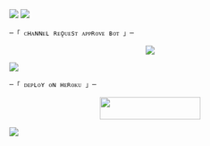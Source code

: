 
 
<img src="https://user-images.githubusercontent.com/73097560/115834477-dbab4500-a447-11eb-908a-139a6edaec5c.gif"> 
 <img src="https://readme-typing-svg.herokuapp.com?color=00FF00&width=420&lines=🦑+🄲🄷🄰🄽🄽🄴🄻+🅁🄴🅀🅄🄴🅂🅃+🄰🄿🄿🅁🄾🅅🄴+🄱🄾🅃+🅁🄴🄿🄾+🦑">


    ─「 ᴄʜᴀɴɴᴇʟ ʀᴇǫᴜᴇsᴛ ᴀᴘᴘʀᴏᴠᴇ ʙᴏᴛ 」─
</h3>


</h2>
<p align="center">
  <img src="https://graph.org/file/a2a25a5059be1edf981b8.jpg">
</p>

 <img src="https://readme-typing-svg.herokuapp.com?color=FF00FF&width=420&lines=🐙+🄳🄴🄿🄻🄾🅈+🄾🄽+🄷🄴🅁🄾🄺🅄+🄽🄾🅆+🐙">


    ─「 ᴅᴇᴩʟᴏʏ ᴏɴ ʜᴇʀᴏᴋᴜ 」─
</h3>

<p align="center"><a href="https://dashboard.heroku.com/new?template=https://github.com/tinaarobot/CHANNEL_REQ_APPROVE"> <img src="https://img.shields.io/badge/Deploy%20On%20Heroku-008080?style=for-the-badge&logo=heroku" width="180" height="40"/></a></p>


 <img src="https://readme-typing-svg.herokuapp.com?color=FFFF00&width=420&lines=🐉+🄹🄾🄸🄽+🄾🅄🅁+🅂🅄🄿🄿🄾🅁🅃+🄶🅁🄾🅄🄿+🐉">


